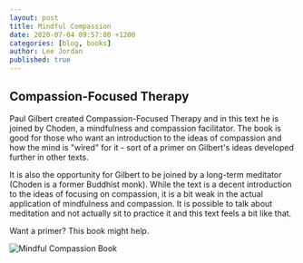 ```yaml
---
layout: post
title: Mindful Compassion
date: 2020-07-04 09:57:00 +1200
categories: [blog, books]
author: Lee Jordan
published: true
---
```


<h2>Compassion-Focused Therapy</h2>

<p>Paul Gilbert created Compassion-Focused Therapy and in this text he is joined by Choden, a mindfulness and compassion facilitator. The book is good for those who want an introduction to the ideas of compassion and how the mind is "wired" for it - sort of a primer on Gilbert's ideas developed further in other texts.</p> 

<p>It is also the opportunity for Gilbert to be joined by a long-term meditator (Choden is a former Buddhist monk). While the text is a decent introduction to the ideas of focusing on compassion, it is a bit weak in the actual application of mindfulness and compassion. It is possible to talk about meditation and not actually sit to practice it and this text feels a bit like that.</p> 

<p>Want a primer? This book might help.</p>

<img class="img-border" src="https://therapyaroha.co.nz/public/assets/images/mindful-compassion-gilbert-choden.jpg" alt="Mindful Compassion Book">
